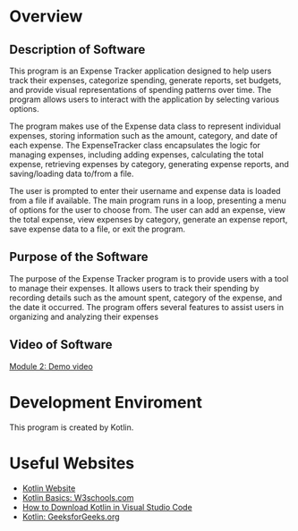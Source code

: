 # Overview

## Description of Software
This program is an Expense Tracker application designed to help users track their expenses, 
categorize spending, generate reports, set budgets, and provide visual representations of 
spending patterns over time. The program allows users to interact with the application by 
selecting various options.

The program makes use of the Expense data class to represent individual expenses, storing 
information such as the amount, category, and date of each expense. The ExpenseTracker class 
encapsulates the logic for managing expenses, including adding expenses, calculating the total 
expense, retrieving expenses by category, generating expense reports, and saving/loading data 
to/from a file.

The user is prompted to enter their username and expense data is loaded from a file if available. 
The main program runs in a loop, presenting a menu of options for the user to choose from. The user 
can add an expense, view the total expense, view expenses by category, generate an expense report, 
save expense data to a file, or exit the program.

## Purpose of the Software
The purpose of the Expense Tracker program is to provide users with a tool to manage their expenses. 
It allows users to track their spending by recording details such as the amount spent, category of the expense, 
and the date it occurred. The program offers several features to assist users in organizing and analyzing their expenses

## Video of Software
[Module 2: Demo video](https://www.youtube.com/watch?v=SKecyT89MEQ)

# Development Enviroment
This program is created by Kotlin. 

# Useful Websites
* [Kotlin Website](https://kotlinlang.org/)
* [Kotlin Basics: W3schools.com](https://www.w3schools.com/KOTLIN/index.php)
* [How to Download Kotlin in Visual Studio Code](https://www.youtube.com/watch?v=QeVl8fXteI0)
* [Kotlin: GeeksforGeeks.org](https://www.geeksforgeeks.org/kotlin-programming-language/)
